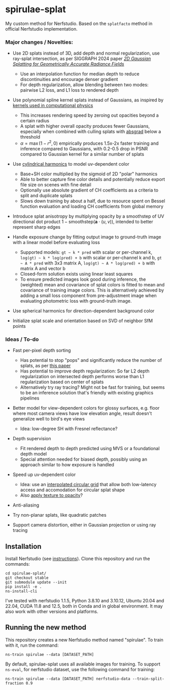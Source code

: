 # spirulae-splat
My custom method for Nerfstudio. Based on the `splatfacto` method in official Nerfstudio implementation.

### Major changes / Novelties:

- Use 2D splats instead of 3D, add depth and normal regularization, use ray-splat intersection, as per SIGGRAPH 2024 paper [*2D Gaussian Splatting for Geometrically Accurate Radiance Fields*](https://arxiv.org/abs/2403.17888)
  - Use an interpolation function for median depth to reduce discontinuities and encourage denser gradient
  - For depth regularization, allow blending between two modes: pairwise L2 loss, and L1 loss to rendered depth
  <!-- - L1 loss to rendered mean depth requires two-pass rendering (i.e. one earlier pass for depth) that is 1.3 times as slow to train overall. The code automatically selects one-pass and two-pass rendering based on configuration. -->

- Use polynomial spline kernel splats instead of Gaussians, as inspired by [kernels used in computational physics](https://en.wikipedia.org/wiki/Smoothed-particle_hydrodynamics)
  - This increases rendering speed by zeroing out opacities beyond a certain radius
  - A splat with higher overall opacity produces fewer Gaussians, especially when combined with culling splats with [absgrad](https://arxiv.org/abs/2404.10484) below a threshold
  - $\alpha=\max(1-r^2,0)$ empirically produces 1.5x-2x faster training and inference compared to Gaussians, with 0.2-0.5 drop in PSNR compared to Gaussian kernel for a similar number of splats

- Use [cylindrical harmonics](https://en.wikipedia.org/wiki/Cylindrical_harmonics) to model uv-dependent color
  - Base+SH color multiplied by the sigmoid of 2D "polar" harmonics
  - Able to better capture fine color details and potentially reduce export file size on scenes with fine detail
  - Optionally use absolute gradient of CH coefficients as a criteria to split and duplicate splats
  - Slows down training by about a half, due to resource spent on Bessel function evaluation and loading CH coefficients from global memory

<!-- - Support [Markov Chain Monte Carlo (MCMC)](https://arxiv.org/abs/2404.09591) for adaptive control of splats, with relocation designed for polynomial splats -->

- Introduce splat anisotropy by multiplying opacity by a smoothstep of UV directional dot product $1-\mathrm{smoothstep}(\mathbf{a}\cdot(u,v))$, intended to better represent sharp edges

- Handle exposure change by fitting output image to ground-truth image with a linear model before evaluating loss
  - Supported models: `gt ~ k * pred` with scalar or per-channel k, `log(gt) ~ k * log(pred) + b` with scalar or per-channel k and b, `gt ~ A * pred` with 3x3 matrix A, `log(gt) ~ A * log(pred) + b` with matrix A and vector b
  - Closed-form solution exists using linear least squares
  - To ensure predicted images look good during inference, the (weighted) mean and covariance of splat colors is fitted to mean and covariance of training image colors. This is alternatively achieved by adding a small loss component from pre-adjustment image when evaluating photometric loss with ground-truth image.

<!-- - Use an adaptive densification threshold based on absgrad, for consistency in number of splats across scenes and hyperparameter sets -->

- Use spherical harmonics for direction-dependent background color

- Initialize splat scale and orientation based on SVD of neighbor SfM points


### Ideas / To-do

- Fast per-pixel depth sorting
  - Has potential to stop "pops" and significantly reduce the number of splats, as per [this paper](https://arxiv.org/abs/2402.00525)
  - Has potential to improve depth regularization: So far L2 depth regularization on intersected depth performs worse than L1 regularization based on center of splats
  - Alternatively try ray tracing? Might not be fast for training, but seems to be an inference solution that's friendly with existing graphics pipelines

- Better model for view-dependent colors for glossy surfaces, e.g. floor where most camera views have low elevation angle, result doesn't generalize well to bird's eye views
  - Idea: low-degree SH with Fresnel reflectance?

- Depth supervision
   - Fit rendered depth to depth predicted using MVS or a foundational depth model
   - Special attention needed for biased depth, possibly using an approach similar to how exposure is handled

- Speed up uv-dependent color
  - Idea: use an [interpolated circular grid](https://www.desmos.com/calculator/0drgnclvod) that allow both low-latency access and accomodation for circular splat shape
  - Also [apply texture to opacity](https://arxiv.org/abs/2408.16982)?

- Anti-aliasing

- Try non-planar splats, like quadratic patches

- Support camera distortion, either in Gaussian projection or using ray tracing


## Installation
Install Nerfstudio (see [instructions](https://docs.nerf.studio/quickstart/installation.html)). Clone this repository and run the commands:

```
cd spirulae-splat/
git checkout stable
git submodule update --init
pip install -e .
ns-install-cli
```

I've tested with nerfstudio 1.1.5, Python 3.8.10 and 3.10.12, Ubuntu 20.04 and 22.04, CUDA 11.8 and 12.5, both in Conda and in global environment. It may also work with other versions and platforms.

## Running the new method
This repository creates a new Nerfstudio method named "spirulae". To train with it, run the command:
```
ns-train spirulae --data [DATASET_PATH]
```

By default, spirulae-splat uses all available images for training. To support `ns-eval`, for nerfstudio dataset, use the following command for training:
```
ns-train spirulae --data [DATASET_PATH] nerfstudio-data --train-split-fraction 0.9
```

<!-- ### Dataset preparation
Some scripts I use to generate datasets from videos can be found [here](https://github.com/harry7557558/Graphics/tree/master/mapping/colmap_nerfstudio). See [here](https://github.com/harry7557558/Graphics/tree/master/mapping/video_imu_alignment) for a tool (under development) that recovers scene scale and orientation using IMU data. -->
